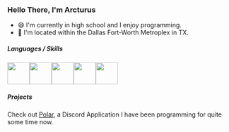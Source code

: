 ### Hello There, I'm Arcturus

-  :smile: I'm currently in high school and I enjoy programming.
-  :round_pushpin: I'm located within the Dallas Fort-Worth Metroplex in TX.

##### Languages / Skills
<img src="https://cdn.icon-icons.com/icons2/2107/PNG/512/file_type_matlab_icon_130398.png" width="50" height="50"><img src="https://img.icons8.com/color/452/javascript--v1.png" width="50" height="50"><img src="https://cdn.iconscout.com/icon/free/png-256/java-60-1174953.png" width = "50" height = "50"><img src="https://upload.wikimedia.org/wikipedia/commons/thumb/3/3f/Git_icon.svg/1024px-Git_icon.svg.png" width = "50" height = "50"><img src="https://cdn.iconscout.com/icon/free/png-512/node-js-1-1174935.png" width = "50" height = "50">

##### Projects
Check out [Polar](https://github.com/Arcturusss/Polar-Discord), a Discord Application I have been programming for quite some time now. 
